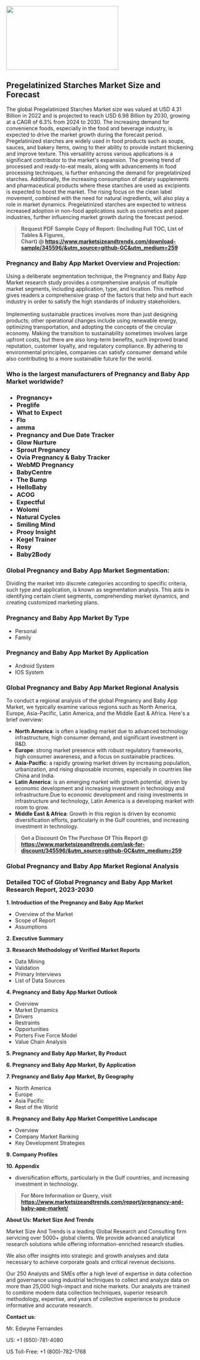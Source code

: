 <p><img class="alignnone size-medium wp-image-20088" src="https://ffe5etoiles.com/wp-content/uploads/2024/12/MST1-300x171.png" alt="" width="300" height="171" /></p><h2>Pregelatinized Starches Market Size and Forecast</h2><p>The global Pregelatinized Starches Market size was valued at USD 4.31 Billion in 2022 and is projected to reach USD 6.98 Billion by 2030, growing at a CAGR of 6.3% from 2024 to 2030. The increasing demand for convenience foods, especially in the food and beverage industry, is expected to drive the market growth during the forecast period. Pregelatinized starches are widely used in food products such as soups, sauces, and bakery items, owing to their ability to provide instant thickening and improve texture. This versatility across various applications is a significant contributor to the market's expansion. The growing trend of processed and ready-to-eat meals, along with advancements in food processing techniques, is further enhancing the demand for pregelatinized starches. Additionally, the increasing consumption of dietary supplements and pharmaceutical products where these starches are used as excipients is expected to boost the market. The rising focus on the clean label movement, combined with the need for natural ingredients, will also play a role in market dynamics. Pregelatinized starches are expected to witness increased adoption in non-food applications such as cosmetics and paper industries, further influencing market growth during the forecast period.</p></p><blockquote id="" class=""><strong>Request PDF Sample Copy of Report: (Including Full TOC, List of Tables &amp; Figures, Chart)&nbsp;@&nbsp;<strong><a href="https://www.marketsizeandtrends.com/download-sample/345596/&utm_source=github-GC&utm_medium=259" target="_blank">https://www.marketsizeandtrends.com/download-sample/345596/&utm_source=github-GC&utm_medium=259</a></strong></strong></blockquote><h3 id="" class="">Pregnancy and Baby App Market&nbsp;Overview and Projection:</h3><p id="" class="">Using a deliberate segmentation technique, the Pregnancy and Baby App Market research study provides a comprehensive analysis of multiple market segments, including application, type, and location. This method gives readers a comprehensive grasp of the factors that help and hurt each industry in order to satisfy the high standards of industry stakeholders. <br /> <br />Implementing sustainable practices involves more than just designing products; other operational changes include using renewable energy, optimizing transportation, and adopting the concepts of the circular economy. Making the transition to sustainability sometimes involves large upfront costs, but there are also long-term benefits, such improved brand reputation, customer loyalty, and regulatory compliance. By adhering to environmental principles, companies can satisfy consumer demand while also contributing to a more sustainable future for the world.</p><h3 id="" class="">Who is the largest manufacturers of&nbsp;Pregnancy and Baby App Market worldwide?</h3><h3 class=""><p><ul><li>Pregnancy+ </li><li> Preglife </li><li> What to Expect </li><li> Flo </li><li> amma </li><li> Pregnancy and Due Date Tracker </li><li> Glow Nurture </li><li> Sprout Pregnancy </li><li> Ovia Pregnancy & Baby Tracker </li><li> WebMD Pregnancy </li><li> BabyCentre </li><li> The Bump </li><li> HelloBaby </li><li> ACOG </li><li> Expectful </li><li> Wolomi </li><li> Natural Cycles </li><li> Smiling Mind </li><li> Prooy Insight </li><li> Kegel Trainer </li><li> Rosy </li><li> Baby2Body</li></ul></p></h3><h3 id="" class="">Global&nbsp;Pregnancy and Baby App Market Segmentation:</h3><p id="" class="">Dividing the market into discrete categories according to specific criteria, such type and application, is known as segmentation analysis. This aids in identifying certain client segments, comprehending market dynamics, and creating customized marketing plans.</p><h3 id="" class="">Pregnancy and Baby App Market&nbsp;By Type</h3><p><p><ul><li>Personal</li><li> Family</p></li></ul></p></p><h3 id="" class="">Pregnancy and Baby App Market&nbsp;By Application</h3><p class=""><p><ul><li>Android System</li><li> IOS System</li></ul></p></p><h3 id="" class="">Global Pregnancy and Baby App Market Regional Analysis</h3><p id="" class="">To conduct a regional analysis of the global Pregnancy and Baby App Market, we typically examine various regions such as North America, Europe, Asia-Pacific, Latin America, and the Middle East &amp; Africa. Here's a brief overview:</p><ul><li><strong>North America</strong>: is often a leading market due to advanced technology infrastructure, high consumer demand, and significant investment in R&amp;D.</li><li><strong>Europe</strong>: strong market presence with robust regulatory frameworks, high consumer awareness, and a focus on sustainable practices.</li><li><strong>Asia-Pacific</strong>: a rapidly growing market driven by increasing population, urbanization, and rising disposable incomes, especially in countries like China and India.</li><li><strong>Latin America</strong>: is an emerging market with growth potential, driven by economic development and increasing investment in technology and infrastructure.Due to economic development and rising investments in infrastructure and technology, Latin America is a developing market with room to grow.</li><li><strong>Middle East &amp; Africa</strong>: Growth in this region is driven by economic diversification efforts, particularly in the Gulf countries, and increasing investment in technology.</li></ul><blockquote id="" class=""><strong>Get a Discount On The Purchase Of This Report @ <strong><a href="https://www.marketsizeandtrends.com/ask-for-discount/345596/&utm_source=github-GC&utm_medium=259" target="_blank">https://www.marketsizeandtrends.com/ask-for-discount/345596/&utm_source=github-GC&utm_medium=259</a></strong></strong></blockquote><h3 id="" class="">Global Pregnancy and Baby App Market Regional Analysis</h3><h3 id="" class="">Detailed TOC of Global Pregnancy and Baby App Market Research Report, 2023-2030</h3><p id="" class=""><strong>1. Introduction of the Pregnancy and Baby App Market</strong></p><ul><li>Overview of the Market</li><li>Scope of Report</li><li>Assumptions</li></ul><p id="" class=""><strong>2. Executive Summary</strong></p><p id="" class=""><strong>3. Research Methodology of Verified Market Reports</strong></p><ul><li>Data Mining</li><li>Validation</li><li>Primary Interviews</li><li>List of Data Sources</li></ul><p id="" class=""><strong>4. Pregnancy and Baby App Market Outlook</strong></p><ul><li>Overview</li><li>Market Dynamics</li><li>Drivers</li><li>Restraints</li><li>Opportunities</li><li>Porters Five Force Model</li><li>Value Chain Analysis</li></ul><p id="" class=""><strong>5. Pregnancy and Baby App Market, By Product</strong></p><p id="" class=""><strong>6. Pregnancy and Baby App Market, By Application</strong></p><p id="" class=""><strong>7. Pregnancy and Baby App Market, By Geography</strong></p><ul><li>North America</li><li>Europe</li><li>Asia Pacific</li><li>Rest of the World</li></ul><p id="" class=""><strong>8. Pregnancy and Baby App Market Competitive Landscape</strong></p><ul><li>Overview</li><li>Company Market Ranking</li><li>Key Development Strategies</li></ul><p id="" class=""><strong>9. Company Profiles</strong></p><p id="" class=""><strong>10. Appendix</strong></p><ul><li>diversification efforts, particularly in the Gulf countries, and increasing investment in technology.</li></ul><blockquote id="" class=""><strong>For More Information or Query, visit <strong><strong><a href="https://www.marketsizeandtrends.com/report/pregnancy-and-baby-app-market/" target="_blank">https://www.marketsizeandtrends.com/report/pregnancy-and-baby-app-market/</a></strong></strong></strong></blockquote><p id="" class=""><strong>About Us: Market Size And Trends</strong></p><p id="" class="">Market Size And Trends is a leading Global Research and Consulting firm servicing over 5000+ global clients. We provide advanced analytical research solutions while offering information-enriched research studies.</p><p id="" class="">We also offer insights into strategic and growth analyses and data necessary to achieve corporate goals and critical revenue decisions.</p><p id="" class="">Our 250 Analysts and SMEs offer a high level of expertise in data collection and governance using industrial techniques to collect and analyze data on more than 25,000 high-impact and niche markets. Our analysts are trained to combine modern data collection techniques, superior research methodology, expertise, and years of collective experience to produce informative and accurate research.</p><p id="" class=""><strong>Contact us:</strong></p><p id="" class="">Mr. Edwyne Fernandes</p><p id="" class="">US: +1 (650)-781-4080</p><p id="" class="">US Toll-Free: +1 (800)-782-1768</p>
